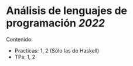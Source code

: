 # Análisis de lenguajes de programación _2022_
Contenido:
- Practicas: 1, 2 (Sólo las de Haskell)
- TPs: 1, 2
